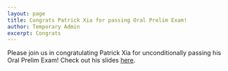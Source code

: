 ```yaml
---
layout: page
title: Congrats Patrick Xia for passing Oral Prelim Exam!
author: Temporary Admin
excerpt: Congrats
---
```

Please join us in congratulating Patrick Xia for unconditionally passing his Oral Prelim Exam!
Check out his slides [here](https://docs.google.com/presentation/d/1CXUd3zUySC-_83LqILxd2-PwTLC9tAdZq_h8lyLhSho/edit?usp=sharing).
